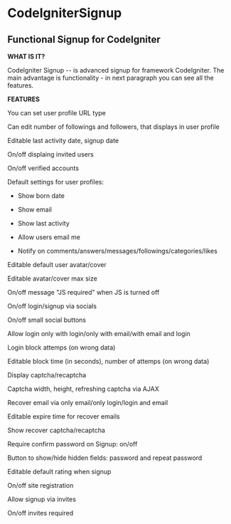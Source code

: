 CodeIgniterSignup
=================

Functional Signup for CodeIgniter
-----------------

**WHAT IS IT?**

CodeIgniter Signup -- is advanced signup for framework CodeIgniter. The main advantage is functionality - in next paragraph you can see all the features.

**FEATURES**

You can set user profile URL type

Can edit number of followings and followers, that displays in user profile

Editable last activity date, signup date

On/off displaing invited users

On/off verified accounts

Default settings for user profiles:

- Show born date

- Show email

- Show last activity

- Allow users email me

- Notify on comments/answers/messages/followings/categories/likes

Editable default user avatar/cover

Editable avatar/cover max size

On/off message "JS required" when JS is turned off

On/off login/signup via socials

On/off small social buttons

Allow login only with login/only with email/with email and login

Login block attemps (on wrong data)

Editable block time (in seconds), number of attemps (on wrong data)

Display captcha/recaptcha

Captcha width, height, refreshing captcha via AJAX

Recover email via only email/only login/login and email

Editable expire time for recover emails

Show recover captcha/recaptcha

Require confirm password on Signup: on/off

Button to show/hide hidden fields: password and repeat password

Editable default rating when signup

On/off site registration

Allow signup via invites

On/off invites required

